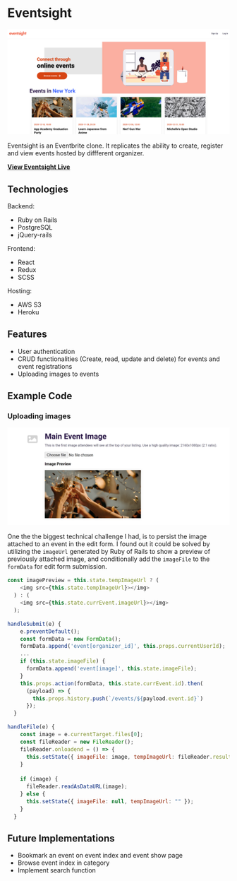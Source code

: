 # Eventsight

![splash](readme_images/readme_1.png)

Eventsight is an Eventbrite clone. It replicates the ability to create, register and view events hosted by diffferent organizer. 

[**View Eventsight Live**](https://eventsight.herokuapp.com/)

## Technologies

Backend:
- Ruby on Rails
- PostgreSQL
- jQuery-rails

Frontend:
- React
- Redux
- SCSS

Hosting:
- AWS S3
- Heroku

## Features

- User authentication
- CRUD functionalities (Create, read, update and delete) for events and event registrations
- Uploading images to events

## Example Code

### Uploading images

![image upload](readme_images/readme_4.png)

One the the biggest technical challenge I had, is to persist the image attached to an event in the edit form. I found out it could be solved by utilizing the `imageUrl` generated by Ruby of Rails to show a preview of previously attached image, and conditionally add the `imageFile` to the `formData` for edit form submission.

```javascript
const imagePreview = this.state.tempImageUrl ? (
    <img src={this.state.tempImageUrl}></img>
  ) : (
    <img src={this.state.currEvent.imageUrl}></img>
  );
```

```javascript
handleSubmit(e) {
    e.preventDefault();
    const formData = new FormData();
    formData.append('event[organizer_id]', this.props.currentUserId);
    ...
    if (this.state.imageFile) {
      formData.append('event[image]', this.state.imageFile);
    } 
    this.props.action(formData, this.state.currEvent.id).then(
      (payload) => {
        this.props.history.push(`/events/${payload.event.id}`)
      });
  }
```

```javascript
handleFile(e) {
    const image = e.currentTarget.files[0];
    const fileReader = new FileReader();
    fileReader.onloadend = () => {
      this.setState({ imageFile: image, tempImageUrl: fileReader.result })
    }

    if (image) {
      fileReader.readAsDataURL(image);
    } else {
      this.setState({ imageFile: null, tempImageUrl: "" });
    }
  }
```

## Future Implementations

- Bookmark an event on event index and event show page
- Browse event index in category
- Implement search function